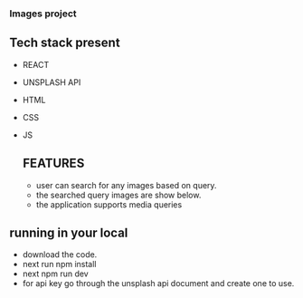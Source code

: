 
### Images project

## Tech stack present
- REACT
- UNSPLASH API
- HTML
- CSS
- JS

  ## FEATURES
  - user can search for any images based on query.
  - the searched query images are show below.
  - the application supports media queries



## running in your local
- download the code.
- next run npm install
- next npm run dev
- for api key go through the unsplash api document and create one to use.
